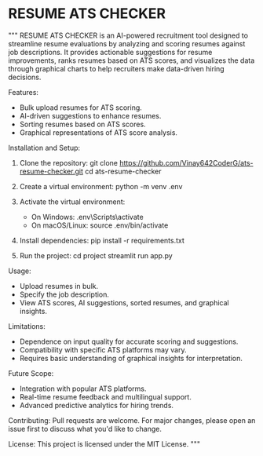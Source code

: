 # RESUME ATS CHECKER

"""
RESUME ATS CHECKER is an AI-powered recruitment tool designed to streamline resume evaluations by analyzing and scoring resumes against job descriptions. It provides actionable suggestions for resume improvements, ranks resumes based on ATS scores, and visualizes the data through graphical charts to help recruiters make data-driven hiring decisions.

Features:
- Bulk upload resumes for ATS scoring.
- AI-driven suggestions to enhance resumes.
- Sorting resumes based on ATS scores.
- Graphical representations of ATS score analysis.

Installation and Setup:
1. Clone the repository:
    git clone https://github.com/Vinay642CoderG/ats-resume-checker.git
    cd ats-resume-checker

2. Create a virtual environment:
    python -m venv .env

3. Activate the virtual environment:
   - On Windows:
     .env\Scripts\activate
   - On macOS/Linux:
     source .env/bin/activate

4. Install dependencies:
    pip install -r requirements.txt

5. Run the project:
    cd project
    streamlit run app.py

Usage:
- Upload resumes in bulk.
- Specify the job description.
- View ATS scores, AI suggestions, sorted resumes, and graphical insights.

Limitations:
- Dependence on input quality for accurate scoring and suggestions.
- Compatibility with specific ATS platforms may vary.
- Requires basic understanding of graphical insights for interpretation.

Future Scope:
- Integration with popular ATS platforms.
- Real-time resume feedback and multilingual support.
- Advanced predictive analytics for hiring trends.

Contributing:
Pull requests are welcome. For major changes, please open an issue first to discuss what you'd like to change.

License:
This project is licensed under the MIT License.
"""